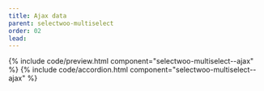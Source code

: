 ```yaml
---
title: Ajax data
parent: selectwoo-multiselect
order: 02
lead: 
---
```


{% include code/preview.html component="selectwoo-multiselect--ajax" %}
{% include code/accordion.html component="selectwoo-multiselect--ajax" %} 